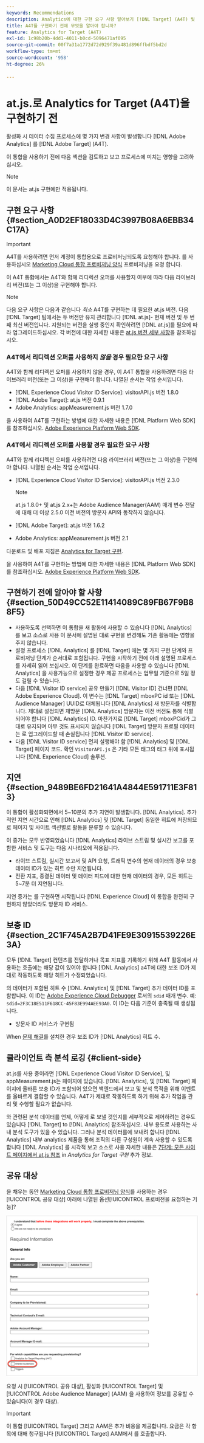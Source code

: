 ```yaml
---
keywords: Recommendations
description: Analytics에 대한 구현 요구 사항 알아보기 [!DNL Target] (A4T) 및 이 통합을 구현하기 전에 고려해야 할 사항.
title: A4T를 구현하기 전에 무엇을 알아야 합니까?
feature: Analytics for Target (A4T)
exl-id: 1c98b20b-4dd1-4011-b0cd-5096471af095
source-git-commit: 00f7a31a1772d72d929f39a481d896ffbdf5bd2d
workflow-type: tm+mt
source-wordcount: '958'
ht-degree: 26%

---
```


# at.js.로 Analytics for Target (A4T)을 구현하기 전

활성화 시 데이터 수집 프로세스에 몇 가지 변경 사항이 발생합니다 [!DNL Adobe Analytics] 를 [!DNL Adobe Target] (A4T).

이 통합을 사용하기 전에 다음 섹션을 검토하고 보고 프로세스에 미치는 영향을 고려하십시오.

>[!NOTE]
>
>이 문서는 at.js 구현에만 적용됩니다.

## 구현 요구 사항 {#section_A0D2EF18033D4C3997B08A6EBB34C17A}

>[!IMPORTANT]
>
>A4T를 사용하려면 먼저 계정이 통합용으로 프로비저닝되도록 요청해야 합니다. 를 사용하십시오 [Marketing Cloud 통합 프로비저닝 양식](https://www.adobe.com/go/audiences_kr) 프로비저닝을 요청 합니다.

이 A4T 통합에서는 A4T와 함께 리디렉션 오퍼를 사용할지 여부에 따라 다음 라이브러리 버전(또는 그 이상)을 구현해야 합니다.

>[!NOTE]
>
>다음 요구 사항은 다음과 같습니다 *최소* A4T를 구현하는 데 필요한 at.js 버전. 다음 [!DNL Target] 팀에서는 두 버전만 유지 관리합니다 [!DNL at.js]- 현재 버전 및 두 번째 최신 버전입니다. 지원되는 버전을 실행 중인지 확인하려면 [!DNL at.js]를 필요에 따라 업그레이드하십시오. 각 버전에 대한 자세한 내용은 [at.js 버전 세부 사항](/help/c-implementing-target/c-implementing-target-for-client-side-web/target-atjs-versions.md#reference_DBB5EDB79EC44E558F9E08D4774A0F7A)을 참조하십시오.

### A4T에서 리디렉션 오퍼를 사용하지 *않을* 경우 필요한 요구 사항

A4T와 함께 리디렉션 오퍼를 사용하지 않을 경우, 이 A4T 통합을 사용하려면 다음 라이브러리 버전(또는 그 이상)을 구현해야 합니다. 나열된 순서는 작업 순서입니다.

* [!DNL Experience Cloud Visitor ID Service]: visitorAPI.js 버전 1.8.0
* [!DNL Adobe Target]: at.js  버전 0.9.1
* Adobe Analytics: appMeasurement.js 버전 1.7.0

을 사용하여 A4T를 구현하는 방법에 대한 자세한 내용은 [!DNL Platform Web SDK]를 참조하십시오. [Adobe Experience Platform Web SDK](/help/c-implementing-target/c-implementing-target-for-client-side-web/aep-web-sdk.md).

### A4T에서 리디렉션 오퍼를 사용할 경우 필요한 요구 사항

A4T와 함께 리디렉션 오퍼를 사용하려면 다음 라이브러리 버전(또는 그 이상)을 구현해야 합니다. 나열된 순서는 작업 순서입니다.

* [!DNL Experience Cloud Visitor ID Service]: visitorAPI.js 버전 2.3.0

   >[!NOTE]
   >
   >at.js 1.8.0+ 및 at.js 2.x+는 Adobe Audience Manager(AAM) 매개 변수 전달에 대해 더 이상 2.5.0 이전 버전의 방문자 API와 동작하지 않습니다.

* [!DNL Adobe Target]: at.js  버전 1.6.2

* Adobe Analytics: appMeasurement.js 버전 2.1

다운로드 및 배포 지침은 [Analytics for Target 구현](/help/c-integrating-target-with-mac/a4t/a4timplementation.md).

을 사용하여 A4T를 구현하는 방법에 대한 자세한 내용은 [!DNL Platform Web SDK]를 참조하십시오. [Adobe Experience Platform Web SDK](/help/c-implementing-target/c-implementing-target-for-client-side-web/aep-web-sdk.md).

## 구현하기 전에 알아야 할 사항 {#section_50D49CC52E11414089C89FB67F9B88F5}

* 사용하도록 선택하면 이 통합을 새 활동에 사용할 수 있습니다 [!DNL Analytics] 를 보고 소스로 사용 이 문서에 설명된 대로 구현을 변경해도 기존 활동에는 영향을 주지 않습니다.
* 설정 프로세스 [!DNL Analytics] 를 [!DNL Target] 에는 몇 가지 구현 단계와 프로비저닝 단계가 순서대로 포함됩니다. 구현을 시작하기 전에 아래 설명된 프로세스를 자세히 읽어 보십시오. 이 단계를 완료하면 다음을 사용할 수 있습니다 [!DNL Analytics] 을 사용가능으로 설정한 경우 제공 프로세스는 업무일 기준으로 5일 정도 걸릴 수 있습니다.
* 다음 [!DNL Visitor ID service] 공유 만들기 [!DNL Visitor ID] 건너편 [!DNL Adobe Experience Cloud]. 이 변수는 [!DNL Target] mboxPC id 또는 [!DNL Audience Manager] UUID로 대체됩니다 [!DNL Analytics] 새 방문자를 식별합니다. 제대로 설정되면 재방문 [!DNL Analytics] 방문자는 이전 버전도 통해 식별되어야 합니다 [!DNL Analytics] ID. 마찬가지로 [!DNL Target] mboxPCid가 그대로 유지되며 아무 것도 표시되지 않습니다 [!DNL Target] 방문자 프로필 데이터는 로 업그레이드할 때 손실됩니다 [!DNL Visitor ID service].
* 다음 [!DNL Visitor ID service] 먼저 실행해야 함 [!DNL Analytics] 및 [!DNL Target] 페이지 코드. 확인 `VisitorAPI.js` 은 기타 모든 태그의 태그 위에 표시됩니다 [!DNL Experience Cloud] 솔루션.

## 지연 {#section_9489BE6FD21641A4844E591711E3F813}

이 통합이 활성화되면에서 5~10분의 추가 지연이 발생합니다. [!DNL Analytics]. 추가적인 지연 시간으로 인해 [!DNL Analytics] 및 [!DNL Target] 동일한 히트에 저장되므로 페이지 및 사이트 섹션별로 활동을 분류할 수 있습니다.

이 증가는 모두 반영되었습니다 [!DNL Analytics] 라이브 스트림 및 실시간 보고를 포함한 서비스 및 도구는 다음 시나리오에 적용됩니다.

* 라이브 스트림, 실시간 보고서 및 API 요청, 트래픽 변수의 현재 데이터의 경우 보충 데이터 ID가 있는 히트 수만 지연됩니다.
* 전환 지표, 종결된 데이터 및 데이터 피드에 대한 현재 데이터의 경우, 모든 히트는 5~7분 더 지연됩니다.

지연 증가는 를 구현하면 시작됩니다 [!DNL Experience Cloud] 이 통합을 완전히 구현하지 않았더라도 방문자 ID 서비스.

## 보충 ID {#section_2C1F745A2B7D41FE9E30915539226E3A}

모두 [!DNL Target] 컨텐츠를 전달하거나 목표 지표를 기록하기 위해 A4T 활동에서 사용하는 호출에는 해당 값이 있어야 합니다 [!DNL Analytics] a4T에 대한 보조 ID가 제대로 작동하도록 해당 히트가 수정되었습니다.

의 데이터가 포함된 히트 수 [!DNL Analytics] 및 [!DNL Target] 추가 데이터 ID를 포함합니다. 이 ID는 [Adobe Experience Cloud Debugger](https://experienceleague.adobe.com/docs/debugger/using/experience-cloud-debugger.html) 로서의 `sdid` 매개 변수. 예: `sdid=2F3C18E511F618CC-45F83E994AEE93A0`. 이 ID는 다음 기준이 충족될 때 생성됩니다.

* 방문자 ID 서비스가 구현됨

When [문제 해결](/help/c-integrating-target-with-mac/a4t/c-a4t-troubleshooting/a4t-troubleshooting.md)를 설치한 경우 보조 ID가 [!DNL Analytics] 히트 수.

## 클라이언트 측 분석 로깅 {#client-side}

at.js를 사용 중이라면 [!DNL Experience Cloud Visitor ID Service], 및 appMeasurement.js는 페이지에 있습니다. [!DNL Analytics], 및 [!DNL Target] 페이지에 올바른 보충 ID가 포함되어 있으면 백엔드에서 보고 및 분석 목적을 위해 이벤트를 올바르게 결합할 수 있습니다. A4T가 제대로 작동하도록 하기 위해 추가 작업을 관리 및 수행할 필요가 없습니다.

와 관련된 분석 데이터를 언제, 어떻게 로 보낼 것인지를 세부적으로 제어하려는 경우도 있습니다 [!DNL Target] to [!DNL Analytics] 참조하십시오. 내부 용도로 사용하는 사내 분석 도구가 있을 수 있습니다. 그러나 분석 데이터를에 보내려 합니다 [!DNL Analytics] 내부 analytics 제품을 통해 조직의 다른 구성원이 계속 사용할 수 있도록 합니다 [!DNL Analytics] 를 시각적 보고 소스로 사용 자세한 내용은 [7단계: 모든 사이트 페이지에서 at.js 참조](/help/c-integrating-target-with-mac/a4t/a4timplementation.md#step7) in *Analytics for Target 구현* 추가 정보.

## 공유 대상

을 채우는 동안 [Marketing Cloud 통합 프로비저닝 양식](https://www.adobe.com/go/audiences)를 사용하는 경우 [!UICONTROL 공유 대상] 아래에 나열된 옵션[!UICONTROL 프로비전을 요청하는 기능]?

![요청 양식](/help/c-integrating-target-with-mac/a4t/assets/request-form.png)

요청 시 [!UICONTROL 공유 대상], 활성화 [!UICONTROL Target] 및 [!UICONTROL Adobe Audience Manager] (AAM) 을 사용하여 정보를 공유할 수 있습니다(이 경우 대상).

>[!IMPORTANT]
>
>이 통합 [!UICONTROL Target] 그리고 AAM은 추가 비용을 제공합니다. 요금은 각 항목에 대해 청구됩니다 [!UICONTROL Target] AAM에서 를 호출합니다.
